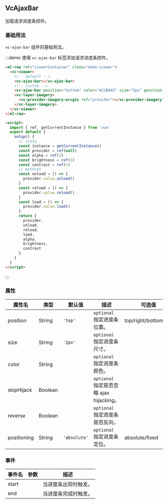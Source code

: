 ## VcAjaxBar

加载请求进度条控件。

### 基础用法

`vc-ajax-bar` 组件的基础用法。

:::demo 使用 `vc-ajax-bar` 标签添加请求进度条控件。

```html
<el-row ref="viewerContainer" class="demo-viewer">
  <vc-viewer>
    <!-- default -->
    <vc-ajax-bar></vc-ajax-bar>
    <!-- custom -->
    <vc-ajax-bar position="bottom" color="#21BA45" size="5px" positioning="fixed"></vc-ajax-bar>
    <vc-layer-imagery>
      <vc-provider-imagery-arcgis ref="provider"></vc-provider-imagery-arcgis>
    </vc-layer-imagery>
  </vc-viewer>
</el-row>

<script>
  import { ref, getCurrentInstance } from 'vue'
  export default {
    setup() {
      // state
      const instance = getCurrentInstance()
      const provider = ref(null)
      const alpha = ref(1)
      const brightness = ref(1)
      const contrast = ref(1)
      // methods
      const unload = () => {
        provider.value.unload()
      }
      const reload = () => {
        provider.value.reload()
      }
      const load = () => {
        provider.value.load()
      }
      return {
        provider,
        unload,
        reload,
        load,
        alpha,
        brightness,
        contrast
      }
    }
  }
</script>
```

:::

### 属性

| 属性名      | 类型    | 默认值       | 描述                                     | 可选值                |
| ----------- | ------- | ------------ | ---------------------------------------- | --------------------- |
| position    | String  | `'top'`      | `optional` 指定进度条位置。              | top/right/bottom/left |
| size        | String  | `'2px'`      | `optional` 指定进度条尺寸。              |
| color       | String  |              | `optional` 指定进度条颜色。              |
| skipHijack  | Boolean |              | `optional` 指定是否忽略 ajax hijacking。 |
| reverse     | Boolean |              | `optional` 指定进度条是否反向。          |
| positioning | String  | `'absolute'` | `optional` 指定进度条定位。              | absolute/fixed        |

### 事件

| 事件名 | 参数 | 描述                 |
| ------ | ---- | -------------------- |
| start  |      | 当进度条出现时触发。 |
| end    |      | 当进度条完成时触发。 |
